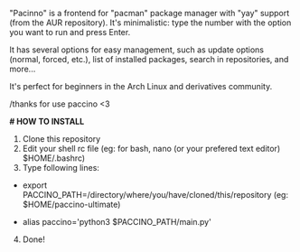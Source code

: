 "Pacinno" is a frontend for "pacman" package manager with "yay" support (from the AUR repository). It's minimalistic: type the number with the option you want to run and press Enter.

It has several options for easy management, such as update options (normal, forced, etc.), list of installed packages, search in repositories, and more...

It's perfect for beginners in the Arch Linux and derivatives community.

/thanks for use paccino <3

**# HOW TO INSTALL**
1. Clone this repository
2. Edit your shell rc file (eg: for bash, nano (or your prefered text editor) $HOME/.bashrc)
3. Type following lines:

* export PACCINO_PATH=/directory/where/you/have/cloned/this/repository (eg: $HOME/paccino-ultimate)
  
* alias paccino='python3 $PACCINO_PATH/main.py'

4. Done!
